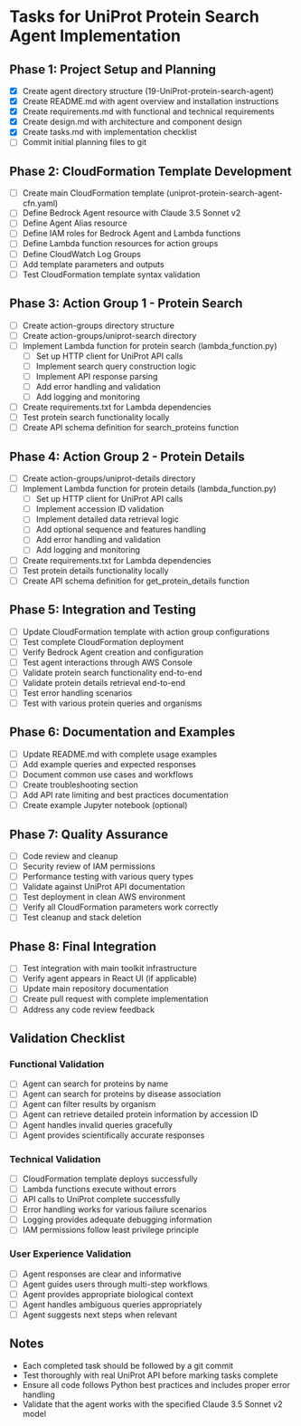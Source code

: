 # Tasks for UniProt Protein Search Agent Implementation

## Phase 1: Project Setup and Planning
- [x] Create agent directory structure (19-UniProt-protein-search-agent)
- [x] Create README.md with agent overview and installation instructions
- [x] Create requirements.md with functional and technical requirements
- [x] Create design.md with architecture and component design
- [x] Create tasks.md with implementation checklist
- [ ] Commit initial planning files to git

## Phase 2: CloudFormation Template Development
- [ ] Create main CloudFormation template (uniprot-protein-search-agent-cfn.yaml)
- [ ] Define Bedrock Agent resource with Claude 3.5 Sonnet v2
- [ ] Define Agent Alias resource
- [ ] Define IAM roles for Bedrock Agent and Lambda functions
- [ ] Define Lambda function resources for action groups
- [ ] Define CloudWatch Log Groups
- [ ] Add template parameters and outputs
- [ ] Test CloudFormation template syntax validation

## Phase 3: Action Group 1 - Protein Search
- [ ] Create action-groups directory structure
- [ ] Create action-groups/uniprot-search directory
- [ ] Implement Lambda function for protein search (lambda_function.py)
  - [ ] Set up HTTP client for UniProt API calls
  - [ ] Implement search query construction logic
  - [ ] Implement API response parsing
  - [ ] Add error handling and validation
  - [ ] Add logging and monitoring
- [ ] Create requirements.txt for Lambda dependencies
- [ ] Test protein search functionality locally
- [ ] Create API schema definition for search_proteins function

## Phase 4: Action Group 2 - Protein Details
- [ ] Create action-groups/uniprot-details directory
- [ ] Implement Lambda function for protein details (lambda_function.py)
  - [ ] Set up HTTP client for UniProt API calls
  - [ ] Implement accession ID validation
  - [ ] Implement detailed data retrieval logic
  - [ ] Add optional sequence and features handling
  - [ ] Add error handling and validation
  - [ ] Add logging and monitoring
- [ ] Create requirements.txt for Lambda dependencies
- [ ] Test protein details functionality locally
- [ ] Create API schema definition for get_protein_details function

## Phase 5: Integration and Testing
- [ ] Update CloudFormation template with action group configurations
- [ ] Test complete CloudFormation deployment
- [ ] Verify Bedrock Agent creation and configuration
- [ ] Test agent interactions through AWS Console
- [ ] Validate protein search functionality end-to-end
- [ ] Validate protein details retrieval end-to-end
- [ ] Test error handling scenarios
- [ ] Test with various protein queries and organisms

## Phase 6: Documentation and Examples
- [ ] Update README.md with complete usage examples
- [ ] Add example queries and expected responses
- [ ] Document common use cases and workflows
- [ ] Create troubleshooting section
- [ ] Add API rate limiting and best practices documentation
- [ ] Create example Jupyter notebook (optional)

## Phase 7: Quality Assurance
- [ ] Code review and cleanup
- [ ] Security review of IAM permissions
- [ ] Performance testing with various query types
- [ ] Validate against UniProt API documentation
- [ ] Test deployment in clean AWS environment
- [ ] Verify all CloudFormation parameters work correctly
- [ ] Test cleanup and stack deletion

## Phase 8: Final Integration
- [ ] Test integration with main toolkit infrastructure
- [ ] Verify agent appears in React UI (if applicable)
- [ ] Update main repository documentation
- [ ] Create pull request with complete implementation
- [ ] Address any code review feedback

## Validation Checklist

### Functional Validation
- [ ] Agent can search for proteins by name
- [ ] Agent can search for proteins by disease association
- [ ] Agent can filter results by organism
- [ ] Agent can retrieve detailed protein information by accession ID
- [ ] Agent handles invalid queries gracefully
- [ ] Agent provides scientifically accurate responses

### Technical Validation
- [ ] CloudFormation template deploys successfully
- [ ] Lambda functions execute without errors
- [ ] API calls to UniProt complete successfully
- [ ] Error handling works for various failure scenarios
- [ ] Logging provides adequate debugging information
- [ ] IAM permissions follow least privilege principle

### User Experience Validation
- [ ] Agent responses are clear and informative
- [ ] Agent guides users through multi-step workflows
- [ ] Agent provides appropriate biological context
- [ ] Agent handles ambiguous queries appropriately
- [ ] Agent suggests next steps when relevant

## Notes
- Each completed task should be followed by a git commit
- Test thoroughly with real UniProt API before marking tasks complete
- Ensure all code follows Python best practices and includes proper error handling
- Validate that the agent works with the specified Claude 3.5 Sonnet v2 model
